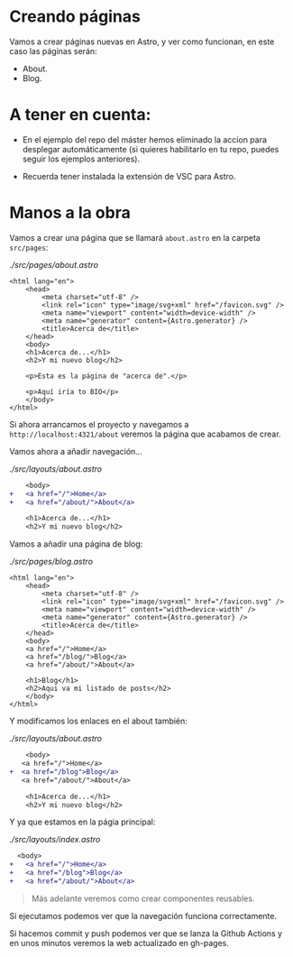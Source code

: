 # Creando páginas

Vamos a crear páginas nuevas en Astro, y ver como funcionan, en este caso las páginas serán:

- About.
- Blog.

# A tener en cuenta:

- En el ejemplo del repo del máster hemos eliminado la accíon para desplegar automáticamente (si quieres habilitarlo en tu repo, puedes seguir los ejemplos anteriores).

- Recuerda tener instalada la extensión de VSC para Astro.

# Manos a la obra

Vamos a crear una página que se llamará `about.astro` en la carpeta `src/pages`:

_./src/pages/about.astro_

```astro
<html lang="en">
	<head>
		<meta charset="utf-8" />
		<link rel="icon" type="image/svg+xml" href="/favicon.svg" />
		<meta name="viewport" content="width=device-width" />
		<meta name="generator" content={Astro.generator} />
		<title>Acerca de</title>
	</head>
	<body>
    <h1>Acerca de...</h1>
    <h2>Y mi nuevo blog</h2>

    <p>Esta es la página de "acerca de".</p>

    <p>Aquí iría to BIO</p>
    </body>
</html>
```

Si ahora arrancamos el proyecto y navegamos a `http://localhost:4321/about` veremos la página que acabamos de crear.

Vamos ahora a añadir navegación...

_./src/layouts/about.astro_

```diff
	<body>
+   <a href="/">Home</a>
+   <a href="/about/">About</a>

    <h1>Acerca de...</h1>
    <h2>Y mi nuevo blog</h2>
```

Vamos a añadir una página de blog:

_./src/pages/blog.astro_

```astro
<html lang="en">
	<head>
		<meta charset="utf-8" />
		<link rel="icon" type="image/svg+xml" href="/favicon.svg" />
		<meta name="viewport" content="width=device-width" />
		<meta name="generator" content={Astro.generator} />
		<title>Acerca de</title>
	</head>
	<body>
    <a href="/">Home</a>
    <a href="/blog/">Blog</a>
    <a href="/about/">About</a>

    <h1>Blog</h1>
    <h2>Aqui va mi listado de posts</h2>
    </body>
</html>
```

Y modificamos los enlaces en el about también:

_./src/layouts/about.astro_

```diff
	<body>
   <a href="/">Home</a>
+  <a href="/blog">Blog</a>
   <a href="/about/">About</a>

    <h1>Acerca de...</h1>
    <h2>Y mi nuevo blog</h2>
```

Y ya que estamos en la págia principal:

_./src/layouts/index.astro_

```diff
  <body>
+   <a href="/">Home</a>
+   <a href="/blog">Blog</a>
+   <a href="/about/">About</a>
```

> Más adelante veremos como crear componentes reusables.

Si ejecutamos podemos ver que la navegación funciona correctamente.

Si hacemos commit y push podemos ver que se lanza la Github Actions y en unos minutos veremos la web actualizado en gh-pages.
